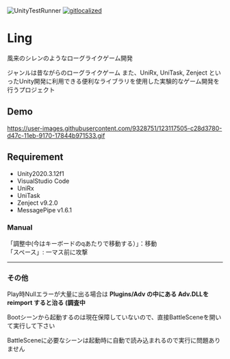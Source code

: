![UnityTestRunner](https://github.com/SakaToshi/Ling/workflows/UnityTestRunner/badge.svg?branch=master)
[![gitlocalized ](https://gitlocalize.com/repo/6223/en/badge.svg)](https://gitlocalize.com/repo/6223/en?utm_source=badge)

# Ling
風来のシレンのようなローグライクゲーム開発

ジャンルは昔ながらのローグライクゲーム
また、UniRx, UniTask, Zenject といったUnity開発に利用できる便利なライブラリを使用した実験的なゲーム開発を行うプロジェクト

## Demo
https://user-images.githubusercontent.com/9328751/123117505-c28d3780-d47c-11eb-9170-17844b971533.gif

## Requirement

* Unity2020.3.12f1
* VisualStudio Code
* UniRx
* UniTask
* Zenject v9.2.0
* MessagePipe v1.6.1

### Manual
「調整中(今はキーボードのqあたりで移動する）」：移動<br>
「スペース」: 一マス前に攻撃

-----
### その他
Play時Nullエラーが大量に出る場合は
**Plugins/Adv の中にある Adv.DLLを reimport すると治る (調査中**

Bootシーンから起動するのは現在保障していないので、直接BattleSceneを開いて実行して下さい

BattleSceneに必要なシーンは起動時に自動で読み込まれるので実行に問題ありません
